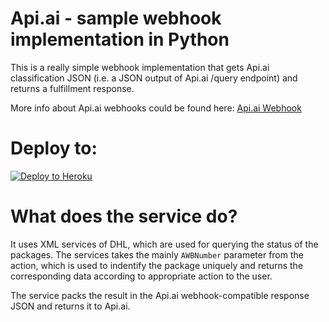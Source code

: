 # Api.ai - sample webhook implementation in Python

This is a really simple webhook implementation that gets Api.ai classification JSON (i.e. a JSON output of Api.ai /query endpoint) and returns a fulfillment response.

More info about Api.ai webhooks could be found here:
[Api.ai Webhook](https://docs.api.ai/docs/webhook)

# Deploy to:
[![Deploy to Heroku](https://www.herokucdn.com/deploy/button.svg)](https://heroku.com/deploy)

# What does the service do?
It uses XML services of DHL, which are used for querying the status of the packages.
The services takes the mainly `AWBNumber` parameter from the action, which is used to indentify the package uniquely and returns the corresponding data according to appropriate action to the user.   

The service packs the result in the Api.ai webhook-compatible response JSON and returns it to Api.ai.

